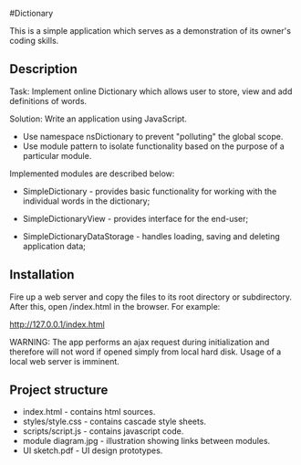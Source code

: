 #Dictionary

This is a simple application which serves as a demonstration of its owner's coding skills.

## Description

Task: Implement online Dictionary which allows user to store, view and add definitions of words.

Solution: Write an application using JavaScript.
* Use namespace nsDictionary to prevent "polluting" the global scope.
* Use module pattern to isolate functionality based on the purpose of a particular module.

Implemented modules are described below:

* SimpleDictionary - provides basic functionality for working with the individual words in the dictionary;

* SimpleDictionaryView - provides interface for the end-user;

* SimpleDictionaryDataStorage - handles loading, saving and deleting application data;

## Installation

Fire up a web server and copy the files to its root directory or subdirectory. After this, open /index.html in the browser. For example:

http://127.0.0.1/index.html

WARNING: The app performs an ajax request during initialization and therefore will not word if opened simply from local hard disk. Usage of a local web server is imminent.

## Project structure

* index.html - contains html sources.
* styles/style.css - contains cascade style sheets.
* scripts/script.js - contains javascript code.
* module diagram.jpg - illustration showing links between modules.
* UI sketch.pdf - UI design prototypes.
